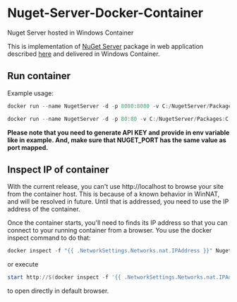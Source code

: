 # Nuget-Server-Docker-Container
Nuget Server hosted in Windows Container

This is implementation of [NuGet Server](https://www.nuget.org/packages/NuGet.Server) package in web application described [here](https://docs.microsoft.com/en-us/nuget/hosting-packages/nuget-server) and delivered in Windows Container.

## Run container

Example usage:

```PowerShell
docker run --name NugetServer -d -p 8080:8080 -v C:/NugetServer/Packages:C:/packages -e API_KEY=**generate_your_key** vvucetic/nuget-server:latest 
```

```PowerShell
docker run --name NugetServer -d -p 80:80 -v C:/NugetServer/Packages:C:/packages -e NUGET_PORT=80 -e API_KEY=**generate_your_key** vvucetic/nuget-server:latest 
```
**Please note that you need to generate API KEY and provide in env variable like in example. And, make sure that NUGET_PORT has the same value as port mapped.**

## Inspect IP of container

With the current release, you can't use http://localhost to browse your site from the container host. This is because of a known behavior in WinNAT, and will be resolved in future. Until that is addressed, you need to use the IP address of the container.

Once the container starts, you'll need to finds its IP address so that you can connect to your running container from a browser. You use the docker inspect command to do that:

```PowerShell
docker inspect -f "{{ .NetworkSettings.Networks.nat.IPAddress }}" NugetServer,
```

or execute

```PowerShell
start http://$(docker inspect -f '{{ .NetworkSettings.Networks.nat.IPAddress }}' NugetServer):8080
```

to open directly in default browser.